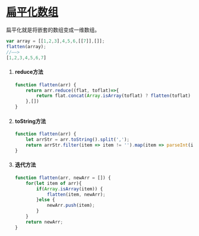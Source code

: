 # [扁平化数组](https://github.com/Twlig/issuesBlog/issues/36)

扁平化就是将嵌套的数组变成一维数组。

```javascript
var array = [[1,2,3],4,5,6,[[7]],[]];
flatten(array);
//——>
[1,2,3,4,5,6,7]
```



1. #### reduce方法

   ```javascript
   function flatten(arr) {
       return arr.reduce((flat, toflat)=>{
           return flat.concat(Array.isArray(toflat) ? flatten(toflat) : toflat)
       },[])
   }
   ```

2. #### toString方法

   ```javascript
   function flatten(arr) {
       let arrStr = arr.toString().split(',');
       return arrStr.filter(item => item != '').map(item => parseInt(item));
   }
   ```

3. #### 迭代方法

   ```javascript
   function flatten(arr, newArr = []) {
       for(let item of arr){
           if(Array.isArray(item)) {
               flatten(item, newArr);
           }else {
               newArr.push(item);
           }
       }
       return newArr;
   }
   ```
   

